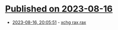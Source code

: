 # [Published on 2023-08-16](index.md)

* [2023-08-16, 20:05:51](https://lobste.rs/s/yrntto/xchg_rax_rax) - [xchg rax,rax](https://www.xorpd.net/pages/xchg_rax/snip_00.html)
